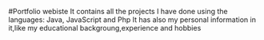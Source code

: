 #Portfolio webiste
It contains all the projects I have done using the languages: Java, JavaScript and Php
It has also my personal information in it,like my educational backgroung,experience and hobbies
